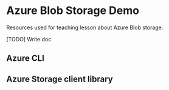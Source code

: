 # Azure Blob Storage Demo

Resources used for teaching lesson about Azure Blob storage.

[TODO] Write doc

## Azure CLI

## Azure Storage client library